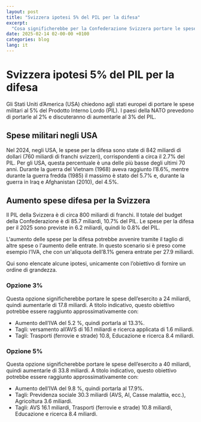 ```yaml
---
layout: post
title: "Svizzera ipotesi 5% del PIL per la difesa"
excerpt:
  "Cosa significherebbe per la Confederazione Svizzera portare le spese militari al 3% o al 5% del PIL?. [...]"
date: 2025-02-14 02-00-00 +0100
categories: blog
lang: it
---
```


# Svizzera ipotesi 5% del PIL per la difesa

Gli Stati Uniti d’America (USA) chiedono agli stati europei di portare le spese militari al 5% del Prodotto Interno Lordo (PIL). I paesi della NATO prevedono di portarle al 2% e discuteranno di aumentarle al 3% del PIL.

## Spese militari negli USA

Nel 2024, negli USA, le spese per la difesa sono state di 842 miliardi di dollari (760 miliardi di franchi svizzeri), corrispondenti a circa il 2.7% del PIL. Per gli USA, questa percentuale è una delle più basse degli ultimi 70 anni. Durante la guerra del Vietnam (1968) aveva raggiunto l’8.6%, mentre durante la guerra fredda (1985) il massimo è stato del 5.7% e, durante la guerra in Iraq e Afghanistan (2010), del 4.5%.

## Aumento spese difesa per la Svizzera

Il PIL della Svizzera è di circa 800 miliardi di franchi. Il totale del budget della Confederazione è di 85.7 miliardi, 10.7% del PIL. Le spese per la difesa per il 2025 sono previste in 6.2 miliardi, quindi lo 0.8% del PIL.

L'aumento delle spese per la difesa potrebbe avvenire tramite il taglio di altre spese o l'aumento delle entrate. In questo scenario si è preso come esempio l’IVA, che con un'aliquota dell’8.1% genera entrate per 27.9 miliardi.

Qui sono elencate alcune ipotesi, unicamente con l’obiettivo di fornire un ordine di grandezza.

### Opzione 3%

Questa opzione significherebbe portare le spese dell’esercito a 24 miliardi, quindi aumentarle di 17.8 miliardi. A titolo indicativo, questo obiettivo potrebbe essere raggiunto approssimativamente con: 

- Aumento dell’IVA del 5.2 %, quindi portarla al 13.3%.
- Tagli: versamento all’AVS di 16.1 miliardi e ricerca applicata di 1.6 miliardi.
- Tagli: Trasporti (ferrovie e strade) 10.8, Educazione e ricerca 8.4 miliardi.

### Opzione 5%

Questa opzione significherebbe portare le spese dell’esercito a 40 miliardi, quindi aumentarle di 33.8 miliardi. A titolo indicativo, questo obiettivo potrebbe essere raggiunto approssimativamente con:

- Aumento dell’IVA del 9.8 %, quindi portarla al 17.9%.
- Tagli: Previdenza sociale 30.3 miliardi (AVS, AI, Casse malattia, ecc.), Agricoltura 3.6 miliardi.
- Tagli: AVS 16.1 miliardi, Trasporti (ferrovie e strade) 10.8 miliardi, Educazione e ricerca 8.4 miliardi.



